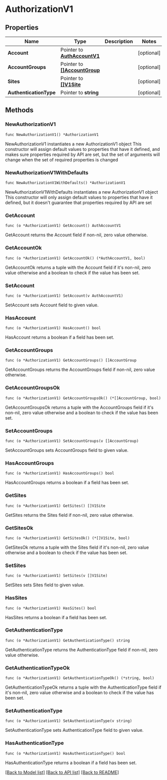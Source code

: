 # AuthorizationV1

## Properties

Name | Type | Description | Notes
------------ | ------------- | ------------- | -------------
**Account** | Pointer to [**AuthAccountV1**](AuthAccountV1.md) |  | [optional] 
**AccountGroups** | Pointer to [**[]AccountGroup**](AccountGroup.md) |  | [optional] 
**Sites** | Pointer to [**[]V1Site**](V1Site.md) |  | [optional] 
**AuthenticationType** | Pointer to **string** |  | [optional] 

## Methods

### NewAuthorizationV1

`func NewAuthorizationV1() *AuthorizationV1`

NewAuthorizationV1 instantiates a new AuthorizationV1 object
This constructor will assign default values to properties that have it defined,
and makes sure properties required by API are set, but the set of arguments
will change when the set of required properties is changed

### NewAuthorizationV1WithDefaults

`func NewAuthorizationV1WithDefaults() *AuthorizationV1`

NewAuthorizationV1WithDefaults instantiates a new AuthorizationV1 object
This constructor will only assign default values to properties that have it defined,
but it doesn't guarantee that properties required by API are set

### GetAccount

`func (o *AuthorizationV1) GetAccount() AuthAccountV1`

GetAccount returns the Account field if non-nil, zero value otherwise.

### GetAccountOk

`func (o *AuthorizationV1) GetAccountOk() (*AuthAccountV1, bool)`

GetAccountOk returns a tuple with the Account field if it's non-nil, zero value otherwise
and a boolean to check if the value has been set.

### SetAccount

`func (o *AuthorizationV1) SetAccount(v AuthAccountV1)`

SetAccount sets Account field to given value.

### HasAccount

`func (o *AuthorizationV1) HasAccount() bool`

HasAccount returns a boolean if a field has been set.

### GetAccountGroups

`func (o *AuthorizationV1) GetAccountGroups() []AccountGroup`

GetAccountGroups returns the AccountGroups field if non-nil, zero value otherwise.

### GetAccountGroupsOk

`func (o *AuthorizationV1) GetAccountGroupsOk() (*[]AccountGroup, bool)`

GetAccountGroupsOk returns a tuple with the AccountGroups field if it's non-nil, zero value otherwise
and a boolean to check if the value has been set.

### SetAccountGroups

`func (o *AuthorizationV1) SetAccountGroups(v []AccountGroup)`

SetAccountGroups sets AccountGroups field to given value.

### HasAccountGroups

`func (o *AuthorizationV1) HasAccountGroups() bool`

HasAccountGroups returns a boolean if a field has been set.

### GetSites

`func (o *AuthorizationV1) GetSites() []V1Site`

GetSites returns the Sites field if non-nil, zero value otherwise.

### GetSitesOk

`func (o *AuthorizationV1) GetSitesOk() (*[]V1Site, bool)`

GetSitesOk returns a tuple with the Sites field if it's non-nil, zero value otherwise
and a boolean to check if the value has been set.

### SetSites

`func (o *AuthorizationV1) SetSites(v []V1Site)`

SetSites sets Sites field to given value.

### HasSites

`func (o *AuthorizationV1) HasSites() bool`

HasSites returns a boolean if a field has been set.

### GetAuthenticationType

`func (o *AuthorizationV1) GetAuthenticationType() string`

GetAuthenticationType returns the AuthenticationType field if non-nil, zero value otherwise.

### GetAuthenticationTypeOk

`func (o *AuthorizationV1) GetAuthenticationTypeOk() (*string, bool)`

GetAuthenticationTypeOk returns a tuple with the AuthenticationType field if it's non-nil, zero value otherwise
and a boolean to check if the value has been set.

### SetAuthenticationType

`func (o *AuthorizationV1) SetAuthenticationType(v string)`

SetAuthenticationType sets AuthenticationType field to given value.

### HasAuthenticationType

`func (o *AuthorizationV1) HasAuthenticationType() bool`

HasAuthenticationType returns a boolean if a field has been set.


[[Back to Model list]](../README.md#documentation-for-models) [[Back to API list]](../README.md#documentation-for-api-endpoints) [[Back to README]](../README.md)


